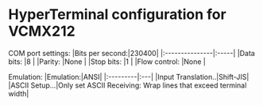 # HyperTerminal configuration for VCMX212 #

COM port settings:
|Bits per second:|230400|
|:---------------|:-----|
|Data bits:      |8     |
|Parity:         |None  |
|Stop bits:      |1     |
|Flow control:   |None  |

Emulation:
|Emulation:|ANSI|
|:---------|:---|
|Input Translation..|Shift-JIS|
|ASCII Setup...|Only set ASCII Receiving: Wrap lines that exceed terminal width|